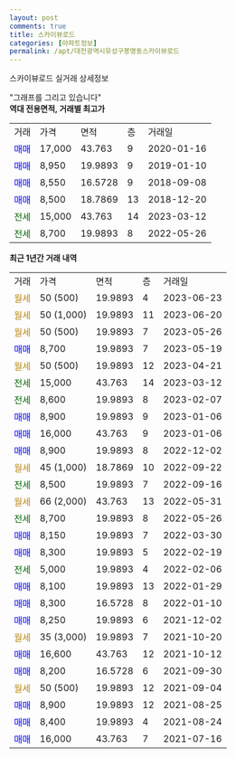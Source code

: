 ```yaml
---
layout: post
comments: true
title: 스카이뷰로드
categories: [아파트정보]
permalink: /apt/대전광역시유성구봉명동스카이뷰로드
---
```


스카이뷰로드 실거래 상세정보

<script type="text/javascript">
  google.charts.load('current', {'packages':['line', 'corechart']});
  google.charts.setOnLoadCallback(drawChart);

  function drawChart() {
    var data = new google.visualization.DataTable();
    data.addColumn('date', '거래일');
    data.addColumn('number', "매매");
    data.addColumn('number', "전세");
    data.addColumn('number', "전매");

    data.addRows([[new Date(Date.parse("2023-06-23")), null, null, null], [new Date(Date.parse("2023-06-20")), null, null, null], [new Date(Date.parse("2023-05-26")), null, null, null], [new Date(Date.parse("2023-05-19")), 8700, null, null], [new Date(Date.parse("2023-04-21")), null, null, null], [new Date(Date.parse("2023-03-12")), null, 15000, null], [new Date(Date.parse("2023-02-07")), null, 8600, null], [new Date(Date.parse("2023-01-06")), 8900, null, null], [new Date(Date.parse("2023-01-06")), 16000, null, null], [new Date(Date.parse("2022-12-02")), 8900, null, null], [new Date(Date.parse("2022-09-22")), null, null, null], [new Date(Date.parse("2022-09-16")), null, 8500, null], [new Date(Date.parse("2022-05-31")), null, null, null], [new Date(Date.parse("2022-05-26")), null, 8700, null], [new Date(Date.parse("2022-03-30")), 8150, null, null], [new Date(Date.parse("2022-02-19")), 8300, null, null], [new Date(Date.parse("2022-02-06")), null, 5000, null], [new Date(Date.parse("2022-01-29")), 8100, null, null], [new Date(Date.parse("2022-01-10")), 8300, null, null], [new Date(Date.parse("2021-12-02")), 8250, null, null], [new Date(Date.parse("2021-10-20")), null, null, null], [new Date(Date.parse("2021-10-12")), 16600, null, null], [new Date(Date.parse("2021-09-30")), 8200, null, null], [new Date(Date.parse("2021-09-04")), null, null, null], [new Date(Date.parse("2021-08-25")), 8900, null, null], [new Date(Date.parse("2021-08-24")), 8400, null, null], [new Date(Date.parse("2021-07-16")), 16000, null, null]]);

    var options = {
      hAxis: {
        format: 'yyyy/MM/dd'
      },    
      lineWidth: 0,
      pointsVisible: true,    
      title: '최근 1년간 유형별 실거래가 분포',
      legend: { position: 'bottom' }
    };

    var formatter = new google.visualization.NumberFormat({pattern:'###,###'} );
    formatter.format(data, 1);
    formatter.format(data, 2);
    
    setTimeout(function() {
        var chart = new google.visualization.LineChart(document.getElementById('columnchart_material'));
        chart.draw(data, (options));
        document.getElementById('loading').style.display = 'none';
    }, 200);
  }
</script>


<div id="loading" style="z-index:20; display: block; margin-left: 0px">"그래프를 그리고 있습니다"</div>
<div id="columnchart_material" style="width: 95%; margin-left: 0px; display: block"></div>
<!-- contents start -->
<b>역대 전용면적, 거래별 최고가</b>
<table class="sortable">
    <tr>
      <td>거래</td>
      <td>가격</td>
      <td>면적</td>
      <td>층</td>
      <td>거래일</td>
    </tr>
        <tr>
          <td><a style="color: blue">매매</a></td>
          <td>17,000</td>
          <td>43.763</td>
          <td>9</td>
          <td>2020-01-16</td>
        </tr>            <tr>
          <td><a style="color: blue">매매</a></td>
          <td>8,950</td>
          <td>19.9893</td>
          <td>9</td>
          <td>2019-01-10</td>
        </tr>            <tr>
          <td><a style="color: blue">매매</a></td>
          <td>8,550</td>
          <td>16.5728</td>
          <td>9</td>
          <td>2018-09-08</td>
        </tr>            <tr>
          <td><a style="color: blue">매매</a></td>
          <td>8,500</td>
          <td>18.7869</td>
          <td>13</td>
          <td>2018-12-20</td>
        </tr>        
        <tr>
              <td><a style="color: darkgreen">전세</a></td>
              <td>15,000</td>
              <td>43.763</td>
              <td>14</td>
              <td>2023-03-12</td>
            </tr>            <tr>
              <td><a style="color: darkgreen">전세</a></td>
              <td>8,700</td>
              <td>19.9893</td>
              <td>8</td>
              <td>2022-05-26</td>
            </tr>        
    
</table>

<b>최근 1년간 거래 내역</b>

<table class="sortable">
    <tr>
      <td>거래</td>
      <td>가격</td>
      <td>면적</td>
      <td>층</td>
      <td>거래일</td>
    </tr>
    <tr>
      <td><a style="color: darkgoldenrod">월세</a></td>
      <td>50 (500)</td>
      <td>19.9893</td>
      <td>4</td>
      <td>2023-06-23</td>
    </tr>          <tr>
      <td><a style="color: darkgoldenrod">월세</a></td>
      <td>50 (1,000)</td>
      <td>19.9893</td>
      <td>11</td>
      <td>2023-06-20</td>
    </tr>          <tr>
      <td><a style="color: darkgoldenrod">월세</a></td>
      <td>50 (500)</td>
      <td>19.9893</td>
      <td>7</td>
      <td>2023-05-26</td>
    </tr>          <tr>
      <td><a style="color: blue">매매</a></td>
      <td>8,700</td>
      <td>19.9893</td>
      <td>7</td>
      <td>2023-05-19</td>
    </tr>          <tr>
      <td><a style="color: darkgoldenrod">월세</a></td>
      <td>50 (500)</td>
      <td>19.9893</td>
      <td>12</td>
      <td>2023-04-21</td>
    </tr>          <tr>
      <td><a style="color: darkgreen">전세</a></td>
      <td>15,000</td>
      <td>43.763</td>
      <td>14</td>
      <td>2023-03-12</td>
    </tr>          <tr>
      <td><a style="color: darkgreen">전세</a></td>
      <td>8,600</td>
      <td>19.9893</td>
      <td>8</td>
      <td>2023-02-07</td>
    </tr>          <tr>
      <td><a style="color: blue">매매</a></td>
      <td>8,900</td>
      <td>19.9893</td>
      <td>9</td>
      <td>2023-01-06</td>
    </tr>          <tr>
      <td><a style="color: blue">매매</a></td>
      <td>16,000</td>
      <td>43.763</td>
      <td>9</td>
      <td>2023-01-06</td>
    </tr>          <tr>
      <td><a style="color: blue">매매</a></td>
      <td>8,900</td>
      <td>19.9893</td>
      <td>8</td>
      <td>2022-12-02</td>
    </tr>          <tr>
      <td><a style="color: darkgoldenrod">월세</a></td>
      <td>45 (1,000)</td>
      <td>18.7869</td>
      <td>10</td>
      <td>2022-09-22</td>
    </tr>          <tr>
      <td><a style="color: darkgreen">전세</a></td>
      <td>8,500</td>
      <td>19.9893</td>
      <td>7</td>
      <td>2022-09-16</td>
    </tr>          <tr>
      <td><a style="color: darkgoldenrod">월세</a></td>
      <td>66 (2,000)</td>
      <td>43.763</td>
      <td>13</td>
      <td>2022-05-31</td>
    </tr>          <tr>
      <td><a style="color: darkgreen">전세</a></td>
      <td>8,700</td>
      <td>19.9893</td>
      <td>8</td>
      <td>2022-05-26</td>
    </tr>          <tr>
      <td><a style="color: blue">매매</a></td>
      <td>8,150</td>
      <td>19.9893</td>
      <td>7</td>
      <td>2022-03-30</td>
    </tr>          <tr>
      <td><a style="color: blue">매매</a></td>
      <td>8,300</td>
      <td>19.9893</td>
      <td>5</td>
      <td>2022-02-19</td>
    </tr>          <tr>
      <td><a style="color: darkgreen">전세</a></td>
      <td>5,000</td>
      <td>19.9893</td>
      <td>4</td>
      <td>2022-02-06</td>
    </tr>          <tr>
      <td><a style="color: blue">매매</a></td>
      <td>8,100</td>
      <td>19.9893</td>
      <td>13</td>
      <td>2022-01-29</td>
    </tr>          <tr>
      <td><a style="color: blue">매매</a></td>
      <td>8,300</td>
      <td>16.5728</td>
      <td>8</td>
      <td>2022-01-10</td>
    </tr>          <tr>
      <td><a style="color: blue">매매</a></td>
      <td>8,250</td>
      <td>19.9893</td>
      <td>6</td>
      <td>2021-12-02</td>
    </tr>          <tr>
      <td><a style="color: darkgoldenrod">월세</a></td>
      <td>35 (3,000)</td>
      <td>19.9893</td>
      <td>7</td>
      <td>2021-10-20</td>
    </tr>          <tr>
      <td><a style="color: blue">매매</a></td>
      <td>16,600</td>
      <td>43.763</td>
      <td>12</td>
      <td>2021-10-12</td>
    </tr>          <tr>
      <td><a style="color: blue">매매</a></td>
      <td>8,200</td>
      <td>16.5728</td>
      <td>6</td>
      <td>2021-09-30</td>
    </tr>          <tr>
      <td><a style="color: darkgoldenrod">월세</a></td>
      <td>50 (500)</td>
      <td>19.9893</td>
      <td>12</td>
      <td>2021-09-04</td>
    </tr>          <tr>
      <td><a style="color: blue">매매</a></td>
      <td>8,900</td>
      <td>19.9893</td>
      <td>12</td>
      <td>2021-08-25</td>
    </tr>          <tr>
      <td><a style="color: blue">매매</a></td>
      <td>8,400</td>
      <td>19.9893</td>
      <td>4</td>
      <td>2021-08-24</td>
    </tr>          <tr>
      <td><a style="color: blue">매매</a></td>
      <td>16,000</td>
      <td>43.763</td>
      <td>7</td>
      <td>2021-07-16</td>
    </tr>      </table>
<!-- contents end -->    

